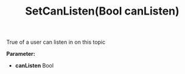 ﻿---
uid: crmscript_ref_NSChatTopicAgent_SetCanListen
title: SetCanListen(Bool canListen)
intellisense: NSChatTopicAgent.SetCanListen
keywords: NSChatTopicAgent, GetCanListen
so.topic: reference
---

True of a user can listen in on this topic

**Parameter:** 
 - **canListen** Bool

